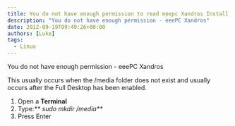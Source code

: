 ```yaml
---
title: You do not have enough permission to read eeepc Xandros Install
description: "You do not have enough permission - eeePC Xandros"
date: 2012-09-19T09:49:26+00:00
authors: [Luke]
tags:
  - Linux
---
```

You do not have enough permission - eeePC Xandros

This usually occurs when the /media folder does not exist and usually occurs after the Full Desktop has been enabled.

  1. Open a **Terminal**
  2. Type:_** sudo mkdir /media**_
  3. Press Enter